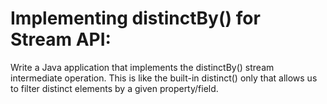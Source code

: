 # Implementing distinctBy() for Stream API:
Write a Java application that implements the distinctBy() stream intermediate operation. This is like the built-in distinct() only that allows us to filter distinct elements by a given property/field.